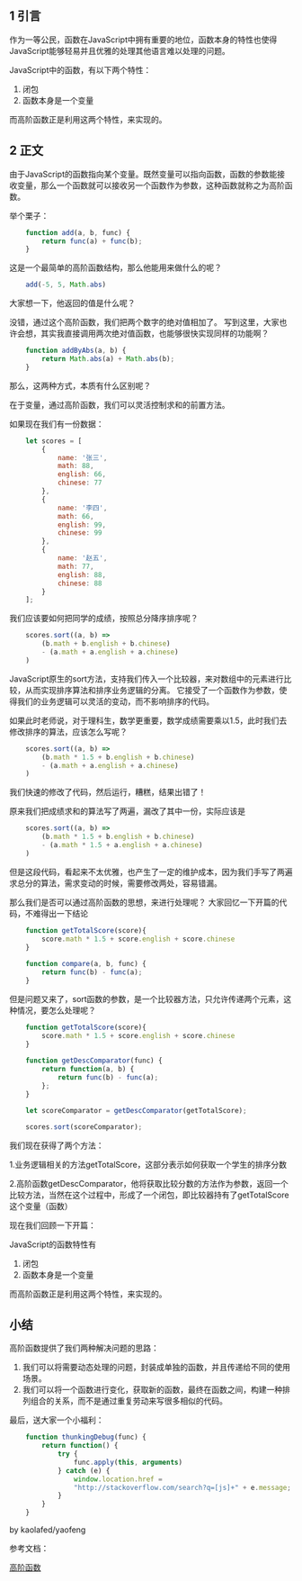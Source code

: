 ## 1 引言

作为一等公民，函数在JavaScript中拥有重要的地位，函数本身的特性也使得JavaScript能够轻易并且优雅的处理其他语言难以处理的问题。

JavaScript中的函数，有以下两个特性：

1. 闭包
2. 函数本身是一个变量

而高阶函数正是利用这两个特性，来实现的。

## 2 正文

由于JavaScript的函数指向某个变量。既然变量可以指向函数，函数的参数能接收变量，那么一个函数就可以接收另一个函数作为参数，这种函数就称之为高阶函数。

举个栗子：
```javascript
    function add(a, b, func) {
        return func(a) + func(b);
    }
```
这是一个最简单的高阶函数结构，那么他能用来做什么的呢？

```javascript
    add(-5, 5, Math.abs)
```
大家想一下，他返回的值是什么呢？

没错，通过这个高阶函数，我们把两个数字的绝对值相加了。
写到这里，大家也许会想，其实我直接调用两次绝对值函数，也能够很快实现同样的功能啊？
```javascript
    function addByAbs(a, b) {
        return Math.abs(a) + Math.abs(b);
    }
```

那么，这两种方式，本质有什么区别呢？

在于变量，通过高阶函数，我们可以灵活控制求和的前置方法。

如果现在我们有一份数据：
```javascript
    let scores = [
        {
            name: '张三',
            math: 88,
            english: 66,
            chinese: 77
        },
        {
            name: '李四',
            math: 66,
            english: 99,
            chinese: 99
        },
        {
            name: '赵五',
            math: 77,
            english: 88,
            chinese: 88
        }
    ];
```
我们应该要如何把同学的成绩，按照总分降序排序呢？

```javascript
    scores.sort((a, b) => 
        (b.math + b.english + b.chinese)
        - (a.math + a.english + a.chinese)
    )
```
JavaScript原生的sort方法，支持我们传入一个比较器，来对数组中的元素进行比较，从而实现排序算法和排序业务逻辑的分离。
它接受了一个函数作为参数，使得我们的业务逻辑可以灵活的变动，而不影响排序的代码。

如果此时老师说，对于理科生，数学更重要，数学成绩需要乘以1.5，此时我们去修改排序的算法，应该怎么写呢？

```javascript
    scores.sort((a, b) => 
        (b.math * 1.5 + b.english + b.chinese)
        - (a.math + a.english + a.chinese)
    )
```
我们快速的修改了代码，然后运行，糟糕，结果出错了！

原来我们把成绩求和的算法写了两遍，漏改了其中一份，实际应该是
```javascript
    scores.sort((a, b) => 
        (b.math * 1.5 + b.english + b.chinese)
        - (a.math * 1.5 + a.english + a.chinese)
    )
```
但是这段代码，看起来不太优雅，也产生了一定的维护成本，因为我们手写了两遍求总分的算法，需求变动的时候，需要修改两处，容易错漏。

那么我们是否可以通过高阶函数的思想，来进行处理呢？
大家回忆一下开篇的代码，不难得出一下结论

```javascript
    function getTotalScore(score){
        score.math * 1.5 + score.english + score.chinese
    }
    
    function compare(a, b, func) {
        return func(b) - func(a);
    }
```
但是问题又来了，sort函数的参数，是一个比较器方法，只允许传递两个元素，这种情况，要怎么处理呢？


```javascript
    function getTotalScore(score){
        score.math * 1.5 + score.english + score.chinese
    }
    
    function getDescComparator(func) {
        return function(a, b) {
            return func(b) - func(a);
        };
    }

    let scoreComparator = getDescComparator(getTotalScore);

    scores.sort(scoreComparator);
```
我们现在获得了两个方法：

1.业务逻辑相关的方法getTotalScore，这部分表示如何获取一个学生的排序分数

2.高阶函数getDescComparator，他将获取比较分数的方法作为参数，返回一个比较方法，当然在这个过程中，形成了一个闭包，即比较器持有了getTotalScore这个变量（函数）

现在我们回顾一下开篇：

JavaScript的函数特性有
1. 闭包
2. 函数本身是一个变量

而高阶函数正是利用这两个特性，来实现的。


## 小结

高阶函数提供了我们两种解决问题的思路：

1. 我们可以将需要动态处理的问题，封装成单独的函数，并且传递给不同的使用场景。
2. 我们可以将一个函数进行变化，获取新的函数，最终在函数之间，构建一种排列组合的关系，而不是通过重复劳动来写很多相似的代码。

最后，送大家一个小福利：
```javascript
    function thunkingDebug(func) {
        return function() {
            try {
                func.apply(this, arguments)
            } catch (e) {
                window.location.href =
                "http://stackoverflow.com/search?q=[js]+" + e.message;
            }
        }
    }
```
by kaolafed/yaofeng

参考文档：

[高阶函数](https://www.liaoxuefeng.com/wiki/001434446689867b27157e896e74d51a89c25cc8b43bdb3000/001434499355829ead974e550644e2ebd9fd8bb1b0dd721000)